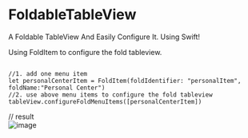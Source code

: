 # FoldableTableView
A Foldable TableView And Easily Configure It. Using Swift!

Using FoldItem to configure the fold tableview.

```

//1. add one menu item
let personalCenterItem = FoldItem(foldIdentifier: "personalItem", foldName:"Personal Center")
//2. use above menu items to configure the fold tableview 
tableView.configureFoldMenuItems([personalCenterItem])

```

// result 
<br>
 ![image]("https://github.com/liuwin7/FoldableTableView/tree/master/FoldableTableView/AnimationView.gif")
